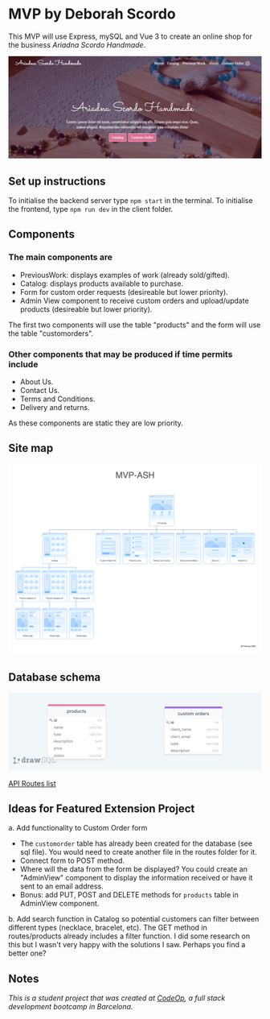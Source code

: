 # MVP by Deborah Scordo

 This MVP will use Express, mySQL and Vue 3 to create an online shop for the business _Ariadna Scordo Handmade_.

 ![landing page screenshot](/RMimages/ash-screenshot.jpeg)

## Set up instructions

 To initialise the backend server type `npm start` in the terminal.
 To initialise the frontend, type `npm run dev` in the client folder.

## Components

### The main components are

- PreviousWork: displays examples of work (already sold/gifted).
- Catalog: displays products available to purchase.
- Form for custom order requests (desireable but lower priority).
- Admin View component to receive custom orders and upload/update products (desireable but lower priority).

The first two components will use the table "products" and the form will use the table "customorders".

### Other components that may be produced if time permits include

- About Us.
- Contact Us.
- Terms and Conditions.
- Delivery and returns.

As these components are static they are low priority.

## Site map

![sitemap](/RMimages/MVP-ASH.png)

## Database schema

![database schema](/RMimages/drawSQL-MVP.png)

[API Routes list](https://docs.google.com/document/d/1-EI1td50GBRr9KnBUzMpUGFJmx_3-RltO0dmQZejzo4/edit?usp=sharing)

## Ideas for Featured Extension Project

a. Add functionality to Custom Order form

- The `customorder` table has already been created for the database (see sql file). You would need to create another file in the routes folder for it.
- Connect form to POST method.
- Where will the data from the form be displayed? You could create an "AdminView" component to display the information received or have it sent to an email address.
- Bonus: add PUT, POST and DELETE methods for `products` table in AdminView component.

b. Add search function in Catalog so potential customers can filter between different types (necklace, bracelet, etc). The GET method in routes/products already includes a filter function. I did some research on this but I wasn't very happy with the solutions I saw. Perhaps you find a better one?

## Notes

 _This is a student project that was created at [CodeOp](http://codeop.tech), a full stack development bootcamp in Barcelona._
